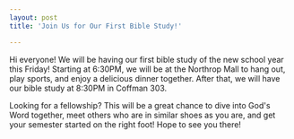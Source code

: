 ```yaml
---
layout: post
title: 'Join Us for Our First Bible Study!'

---
```


Hi everyone! We will be having our first bible study of the new school year this Friday! Starting at 6:30PM, we will be at the Northrop Mall to hang out, play sports, and enjoy a delicious dinner together. After that, we will have our bible study at 8:30PM in Coffman 303.

Looking for a fellowship? This will be a great chance to dive into God's Word together, meet others who are in similar shoes as you are, and get your semester started on the right foot! Hope to see you there!
